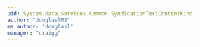 ```yaml
---
uid: System.Data.Services.Common.SyndicationTextContentKind
author: "douglaslMS"
ms.author: "douglasl"
manager: "craigg"
---
```

